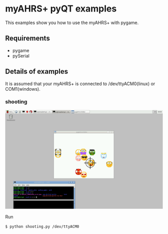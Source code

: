 # myAHRS+ pyQT examples

This examples show you how to use the myAHRS+ with pygame.  

## Requirements

* pygame
* pySerial 

## Details of examples  

It is assumed that your myAHRS+ is connected to /dev/ttyACM0(linux) or COM1(windows).

### shooting

![ScreenShot](../images/pygame_shooting.png)

Run  

```
$ python shooting.py /dev/ttyACM0
```

